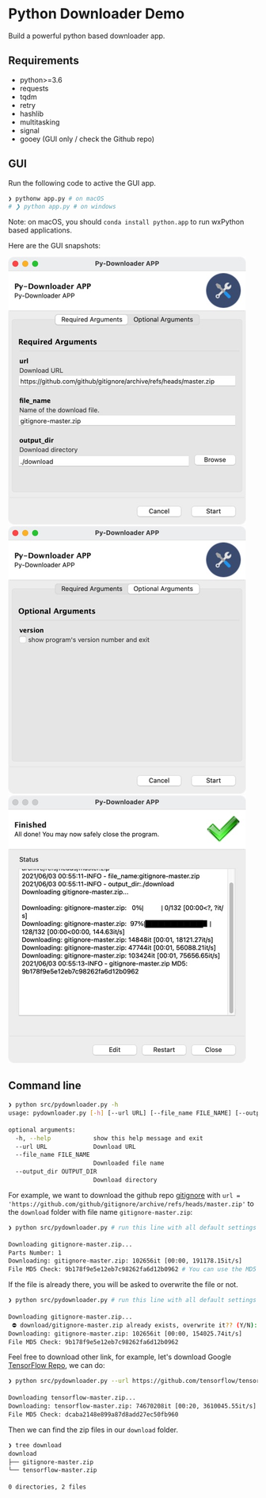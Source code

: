# Python Downloader Demo

Build a powerful python based downloader app.

## Requirements

- python>=3.6
- requests
- tqdm
- retry
- hashlib
- multitasking
- signal
- gooey (GUI only / check the Github repo)

## GUI

Run the following code to active the GUI app.

```bash
❯ pythonw app.py # on macOS
# ❯ python app.py # on windows
```

Note: on macOS, you should `conda install python.app` to run wxPython based applications.

Here are the GUI snapshots:

![GUI_1](image/GUI_1.jpg)
![GUI_2](image/GUI_2.jpg)
![GUI_3](image/GUI_3.jpg)

## Command line

```bash
❯ python src/pydownloader.py -h
usage: pydownloader.py [-h] [--url URL] [--file_name FILE_NAME] [--output_dir OUTPUT_DIR]

optional arguments:
  -h, --help            show this help message and exit
  --url URL             Download URL
  --file_name FILE_NAME
                        Downloaded file name
  --output_dir OUTPUT_DIR
                        Download directory

```

For example, we want to download the github repo [gitignore](https://github.com/github/gitignore) with `url = 'https://github.com/github/gitignore/archive/refs/heads/master.zip'` to the `download` folder with file name `gitignore-master.zip`:

```bash
❯ python src/pydownloader.py # run this line with all default settings

Downloading gitignore-master.zip...
Parts Number: 1
Downloading: gitignore-master.zip: 102656it [00:00, 191178.15it/s]
File MD5 Check: 9b178f9e5e12eb7c98262fa6d12b0962 # You can use the MD5 to verify the download.
```

If the file is already there, you will be asked to overwrite the file or not.

```bash
❯ python src/pydownloader.py # run this line with all default settings

Downloading gitignore-master.zip...
 ⛔️ download/gitignore-master.zip already exists, overwrite it?? (Y/N): y # y means overwrite it.
Downloading: gitignore-master.zip: 102656it [00:00, 154025.74it/s]
File MD5 Check: 9b178f9e5e12eb7c98262fa6d12b0962
```

Feel free to download other link, for example, let's download Google [TensorFlow Repo](https://github.com/tensorflow/tensorflow), we can do:

```bash
❯ python src/pydownloader.py --url https://github.com/tensorflow/tensorflow/archive/refs/heads/master.zip --file_name tensorflow-master.zip --output_dir download

Downloading tensorflow-master.zip...
Downloading: tensorflow-master.zip: 74670208it [00:20, 3610045.55it/s]
File MD5 Check: dcaba2148e899a87d8add27ec50fb960

```

Then we can find the zip files in our `download` folder.

```bash
❯ tree download
download
├── gitignore-master.zip
└── tensorflow-master.zip

0 directories, 2 files
```
